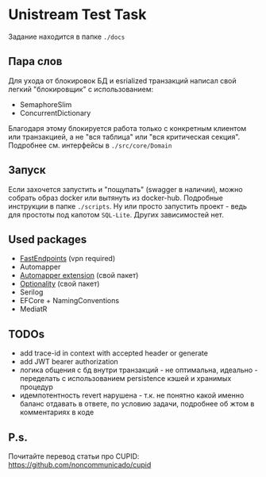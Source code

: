 # Unistream Test Task

Задание находится в папке `./docs`

## Пара слов
Для ухода от блокировок БД и esrialized транзакций написал свой легкий "блокировщик" с использованием:
- SemaphoreSlim
- ConcurrentDictionary

Благодаря этому блокируется работа только с конкретным клиентом или транзакцией, а не "вся таблица" или "вся критическая секция".
Подробнее см. интерфейсы в `./src/core/Domain`

## Запуск

Если захочется запустить и "пощупать" (swagger в наличии), можно собрать образ docker или вытянуть из docker-hub.
Подробные инструкции в папке `./scripts`.
Ну или просто запустить проект - ведь для простоты под капотом `SQL-Lite`.
Других зависимостей нет.

## Used packages
- [FastEndpoints](https://fast-endpoints.com/) (vpn required)
- Automapper
- [Automapper extension](https://www.nuget.org/packages/KutCode.AutoMapper.Extensions) (свой пакет)
- [Optionality](https://www.nuget.org/packages/KutCode.Optionality) (свой пакет)
- Serilog
- EFCore + NamingConventions
- MediatR

## TODOs
- add trace-id in context with accepted header or generate 
- add JWT bearer authorization
- логика общения с бд внутри транзакций - не оптимальна, идеально - переделать с использованием persistence кэшей и хранимых процедур
- идемпотентность revert нарушена - т.к. не понятно какой именно баланс отдавать в ответе, по условию задачи, подробнее об жтом в комментариях в коде

## P.s.
Почитайте перевод статьи про CUPID:
https://github.com/noncommunicado/cupid